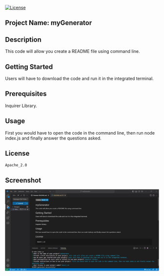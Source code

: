    [![License](https://img.shields.io/badge/License-Apache_2.0-blue.svg)](https://opensource.org/licenses/Apache-2.0)
  
  ## Project Name: myGenerator

  ## Description
  This code will allow you create a README file using command line.
  
  ## Getting Started
  
  Users will have to download the code and run it in the integrated terminal.
  
  ## Prerequisites
  
  Inquirer Library.
  
  ## Usage
  
  First you would have to open the code in the command line, then run node index.js and finally answer the questions asked.   
  
  
  ## License
  
    Apache_2.0

  ## Screenshot
  ![](./screenshots/1.jpg)